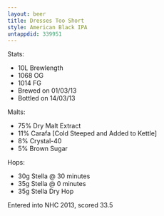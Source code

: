 ```yaml
---
layout: beer
title: Dresses Too Short
style: American Black IPA
untappdid: 339951
---
```

Stats:
* 10L Brewlength
* 1068 OG
* 1014 FG
* Brewed on 01/03/13
* Bottled on 14/03/13

Malts:
* 75% Dry Malt Extract
* 11% Carafa &#91;Cold Steeped and Added to Kettle&#93;
* 8% Crystal-40
* 5% Brown Sugar

Hops:
* 30g Stella @ 30 minutes
* 35g Stella @ 0 minutes
* 35g Stella Dry Hop

Entered into NHC 2013, scored 33.5